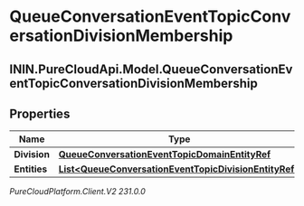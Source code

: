 # QueueConversationEventTopicConversationDivisionMembership

## ININ.PureCloudApi.Model.QueueConversationEventTopicConversationDivisionMembership

## Properties

|Name | Type | Description | Notes|
|------------ | ------------- | ------------- | -------------|
| **Division** | [**QueueConversationEventTopicDomainEntityRef**](QueueConversationEventTopicDomainEntityRef) |  | [optional] |
| **Entities** | [**List&lt;QueueConversationEventTopicDivisionEntityRef&gt;**](QueueConversationEventTopicDivisionEntityRef) |  | [optional] |



_PureCloudPlatform.Client.V2 231.0.0_

